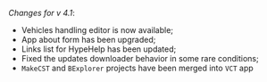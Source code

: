 _Changes for v 4.1_:
- Vehicles handling editor is now available;
- App about form has been upgraded;
- Links list for HypeHelp has been updated;
- Fixed the updates downloader behavior in some rare conditions;
- `MakeCST` and `BExplorer` projects have been merged into `VCT` app
